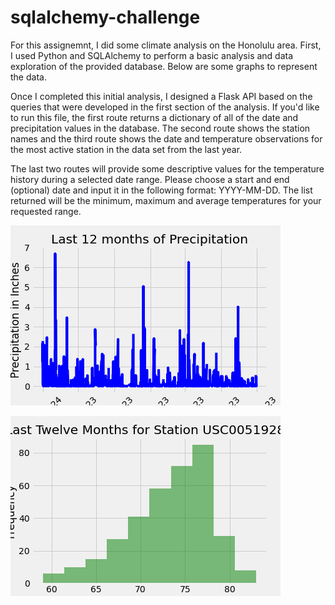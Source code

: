 # sqlalchemy-challenge
For this assignemnt, I did some climate analysis on the Honolulu area. First, I used Python and SQLAlchemy to perform a basic analysis and data exploration of the provided database. Below are some graphs to represent the data. 

Once I completed this initial analysis, I designed a Flask API based on the queries that were developed in the first section of the analysis. If you'd like to run this file, the first route returns a dictionary of all of the date and precipitation values in the database. The second route shows the station names and the third route shows the date and temperature observations for the most active station in the data set from the last year. 

The last two routes will provide some descriptive values for the temperature history during a selected date range. Please choose a start and end (optional) date and input it in the following format: YYYY-MM-DD. The list returned will be the minimum, maximum and average temperatures for your requested range.

![Last 12 months of Precipitation](data/last12moprcp.png)


![Last Twelve Months for Station USC00519281](data/temphist.png)
